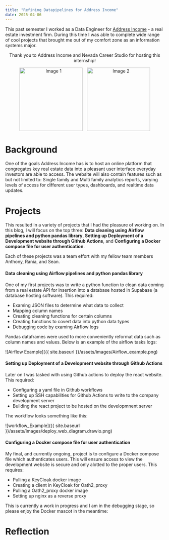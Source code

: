```yaml
---
title: "Refining Datapipelines for Address Income"
date: 2025-04-06
---
```

This past semester I worked as a Data Engineer for [Address Income](https://www.addressincome.com/company/about-us) - a real estate investment firm. During this time I was able to complete wide range of cool projects that brought me out of my comfort zone as an information systems major. 

<div align="center">
  <p>Thank you to Address Income and Nevada Career Studio for hosting this internship!</p>

  <img src="{{ site.baseurl }}/assets/images/NevadaLogo.png" alt="Image 1" width="200" style="margin-right: 10px;">
  <img src="{{ site.baseurl }}/assets/images/AddressLogo.png" alt="Image 2" width="200">
</div>



# Background 
One of the goals Address Income has is to host an online platform that congregates key real estate data into a pleasant user interface everyday investors are able to access. The website will also contain features such as but not limited to: Single family and Multi family analytics reports, varying levels of access for different user types, dashboards, and realtime data updates.

# Projects
This resulted in a variety of projects that I had the pleasure of working on. In this blog, I will focus on the top three: **Data cleaning using Airflow pipelines and python pandas library**, **Setting up Deployment of a Development website through Github Actions**, and **Configuring a Docker compose file for user authentication**. 

Each of these projects was a team effort with my fellow team members Anthony, Rania, and Sean. 

#### Data cleaning using Airflow pipelines and python pandas library
  One of my first projects was to write a python function to clean data coming from a real estate API for insertion into a database hosted in Supabase (a database hosting software). This required:
  
  -  Examing JSON files to determine what data to collect
  -  Mapping column names
  -  Creating cleaning functions for certain columns
  -  Creating functions to covert data into python data types
  -  Debugging code by examing Airflow logs

Pandas dataframes were used to more conveniently reformat data such as column names and values. Below is an example of the airflow tasks logs:

![Airflow Example]({{ site.baseurl }}/assets/images/Airflow_example.png)

#### Setting up Deployment of a Development website through Github Actions
  Later on I was tasked with using Github actions to deploy the react website. This required:

  - Configuring a yaml file in Github workflows
  - Setting up SSH capabilities for Github Actions to write to the company development server
  - Building the react project to be hosted on the developmnent server

  The workflow looks something like this:

  ![workflow_Example]({{ site.baseurl }}/assets/images/deploy_web_diagram.drawio.png)



#### Configuring a Docker compose file for user authentication
  My final, and currently ongoing, project is to configure a Docker compose file which authenticates users. This will ensure access to view the development website is secure and only alotted to the proper users. This requires:
  
  - Pulling a KeyCloak docker image
  - Creating a client in KeyCloak for Oath2_proxy
  - Pulling a Oath2_proxy docker image
  - Setting up nginx as a reverse proxy

This is currently a work in progress and I am in the debugging stage, so please enjoy the Docker mascot in the meantime: 

# Reflection
